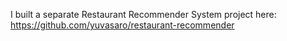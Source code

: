 I built a separate Restaurant Recommender System project here:
https://github.com/yuvasaro/restaurant-recommender

